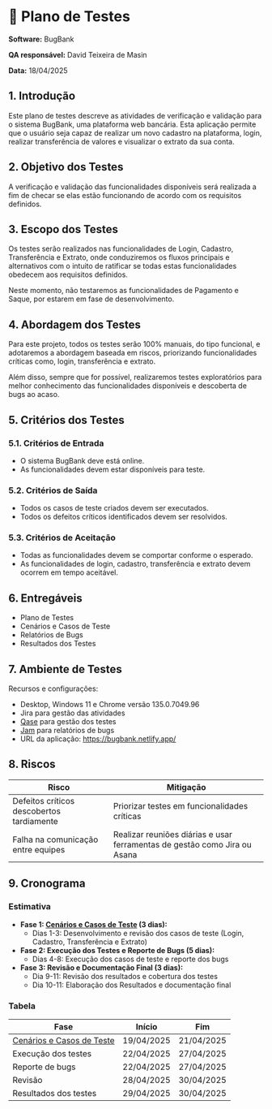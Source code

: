 # 🧪 Plano de Testes

**Software:** BugBank

**QA responsável:** David Teixeira de Masin

**Data:** 18/04/2025

## 1. Introdução

Este plano de testes descreve as atividades de verificação e validação para o sistema BugBank, uma plataforma web bancária. Esta aplicação permite que o usuário seja capaz de realizar um novo cadastro na plataforma, login, realizar transferência de valores e visualizar o extrato da sua conta.

## 2. Objetivo dos Testes

A verificação e validação das funcionalidades disponíveis será realizada a fim de checar se elas estão funcionando de acordo com os requisitos definidos.

## 3. Escopo dos Testes

Os testes serão realizados nas funcionalidades de Login, Cadastro, Transferência e Extrato, onde conduziremos os fluxos principais e alternativos com o intuito de ratificar se todas estas funcionalidades obedecem aos requisitos definidos.

Neste momento, não testaremos as funcionalidades de Pagamento e Saque, por estarem em fase de desenvolvimento.

## 4. Abordagem dos Testes

Para este projeto, todos os testes serão 100% manuais, do tipo funcional, e adotaremos a abordagem baseada em riscos, priorizando funcionalidades críticas como, login, transferência e extrato.

Além disso, sempre que for possível, realizaremos testes exploratórios para melhor conhecimento das funcionalidades disponíveis e descoberta de bugs ao acaso.


## 5. Critérios dos Testes

### 5.1. Critérios de Entrada

- O sistema BugBank deve está online.
- As funcionalidades devem estar disponíveis para teste.

### 5.2. Critérios de Saída

- Todos os casos de teste criados devem ser executados.
- Todos os defeitos críticos identificados devem ser resolvidos.

### 5.3. Critérios de Aceitação

- Todas as funcionalidades devem se comportar conforme o esperado.
- As funcionalidades de login, cadastro, transferência e extrato devem ocorrem em tempo aceitável.

## 6. Entregáveis

- Plano de Testes
- Cenários e Casos de Teste
- Relatórios de Bugs
- Resultados dos Testes

## 7. Ambiente de Testes

Recursos e configurações:

- Desktop, Windows 11 e Chrome versão 135.0.7049.96
- Jira para gestão das atividades
- [Qase](https://qase.io/) para gestão dos testes
- [Jam](https://jam.dev/docs) para relatórios de bugs
- URL da aplicação: https://bugbank.netlify.app/

## 8. Riscos

| Risco | Mitigação |
|-------|-----------|
| Defeitos críticos descobertos tardiamente | Priorizar testes em funcionalidades críticas |
| Falha na comunicação entre equipes | Realizar reuniões diárias e usar ferramentas de gestão como Jira ou Asana |

## 9. Cronograma

### Estimativa

- **Fase 1: [Cenários e Casos de Teste](https://github.com/davidtmasin/portfolio-qa/blob/main/Testes%20Manuais/BugBank/3-Cenarios-e-Casos-de-Teste.md) (3 dias):**
  - Dias 1-3: Desenvolvimento e revisão dos casos de teste (Login, Cadastro, Transferência e Extrato)
- **Fase 2: Execução dos Testes e Reporte de Bugs (5 dias):**
  - Dias 4-8: Execução dos casos de teste e reporte dos bugs
- **Fase 3: Revisão e Documentação Final (3 dias):**
  - Dia 9-11: Revisão dos resultados e cobertura dos testes
  - Dia 10-11: Elaboração dos Resultados e documentação final

### Tabela

| Fase                      | Início       | Fim         |
|---------------------------|--------------|-------------|
| [Cenários e Casos de Teste](https://github.com/davidtmasin/portfolio-qa/blob/main/Testes%20Manuais/BugBank/3-Cenarios-e-Casos-de-Teste.md) | 19/04/2025   | 21/04/2025  |
| Execução dos testes       | 22/04/2025   | 27/04/2025  |
| Reporte de bugs           | 22/04/2025   | 27/04/2025  |
| Revisão                   | 28/04/2025   | 30/04/2025  |
| Resultados dos testes     | 29/04/2025   | 30/04/2025  |


